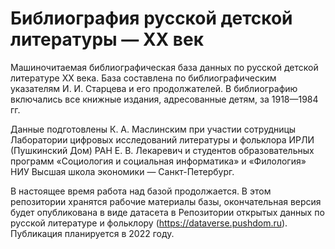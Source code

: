 # Библиография русской детской литературы — XX век

Машиночитаемая библиографическая база данных по русской детской
литературе XX века. База составлена по библиографическим указателям
И. И. Старцева и его продолжателей. В библиографию включались все
книжные издания, адресованные детям, за 1918—1984 гг.

Данные подготовлены К. А. Маслинским при участии сотрудницы
Лаборатории цифровых исследований литературы и фольклора ИРЛИ
(Пушкинский Дом) РАН Е. В. Лекаревич и студентов образовательных
программ «Социология и социальная информатика» и «Филология» НИУ
Высшая школа экономики — Санкт-Петербург. 

В настоящее время работа над базой продолжается. В этом репозитории
хранятся рабочие материалы базы, окончательная версия будет
опубликована в виде датасета в Репозитории открытых данных по русской
литературе и фольклору (https://dataverse.pushdom.ru). 
Публикация планируется в 2022 году.



